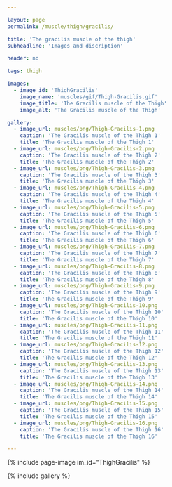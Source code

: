 ```yaml
---

layout: page
permalink: /muscle/thigh/gracilis/

title: 'The gracilis muscle of the thigh'
subheadline: 'Images and discription'

header: no

tags: thigh

images:
  - image_id: 'ThighGracilis'
    image_name: 'muscles/gif/Thigh-Gracilis.gif'
    image_title: 'The Gracilis muscle of the Thigh'
    image_alt: 'The Gracilis muscle of the Thigh' 

gallery:
  - image_url: muscles/png/Thigh-Gracilis-1.png
    caption: 'The Gracilis muscle of the Thigh 1'
    title: 'The Gracilis muscle of the Thigh 1'
  - image_url: muscles/png/Thigh-Gracilis-2.png
    caption: 'The Gracilis muscle of the Thigh 2'
    title: 'The Gracilis muscle of the Thigh 2'
  - image_url: muscles/png/Thigh-Gracilis-3.png
    caption: 'The Gracilis muscle of the Thigh 3'
    title: 'The Gracilis muscle of the Thigh 3'
  - image_url: muscles/png/Thigh-Gracilis-4.png
    caption: 'The Gracilis muscle of the Thigh 4'
    title: 'The Gracilis muscle of the Thigh 4'
  - image_url: muscles/png/Thigh-Gracilis-5.png
    caption: 'The Gracilis muscle of the Thigh 5'
    title: 'The Gracilis muscle of the Thigh 5'
  - image_url: muscles/png/Thigh-Gracilis-6.png
    caption: 'The Gracilis muscle of the Thigh 6'
    title: 'The Gracilis muscle of the Thigh 6'
  - image_url: muscles/png/Thigh-Gracilis-7.png
    caption: 'The Gracilis muscle of the Thigh 7'
    title: 'The Gracilis muscle of the Thigh 7'
  - image_url: muscles/png/Thigh-Gracilis-8.png
    caption: 'The Gracilis muscle of the Thigh 8'
    title: 'The Gracilis muscle of the Thigh 8'
  - image_url: muscles/png/Thigh-Gracilis-9.png
    caption: 'The Gracilis muscle of the Thigh 9'
    title: 'The Gracilis muscle of the Thigh 9'
  - image_url: muscles/png/Thigh-Gracilis-10.png
    caption: 'The Gracilis muscle of the Thigh 10'
    title: 'The Gracilis muscle of the Thigh 10'
  - image_url: muscles/png/Thigh-Gracilis-11.png
    caption: 'The Gracilis muscle of the Thigh 11'
    title: 'The Gracilis muscle of the Thigh 11'
  - image_url: muscles/png/Thigh-Gracilis-12.png
    caption: 'The Gracilis muscle of the Thigh 12'
    title: 'The Gracilis muscle of the Thigh 12'
  - image_url: muscles/png/Thigh-Gracilis-13.png
    caption: 'The Gracilis muscle of the Thigh 13'
    title: 'The Gracilis muscle of the Thigh 13'
  - image_url: muscles/png/Thigh-Gracilis-14.png
    caption: 'The Gracilis muscle of the Thigh 14'
    title: 'The Gracilis muscle of the Thigh 14'
  - image_url: muscles/png/Thigh-Gracilis-15.png
    caption: 'The Gracilis muscle of the Thigh 15'
    title: 'The Gracilis muscle of the Thigh 15'
  - image_url: muscles/png/Thigh-Gracilis-16.png
    caption: 'The Gracilis muscle of the Thigh 16'
    title: 'The Gracilis muscle of the Thigh 16'

---
```


{% include page-image im_id="ThighGracilis" %}

{% include gallery %}
